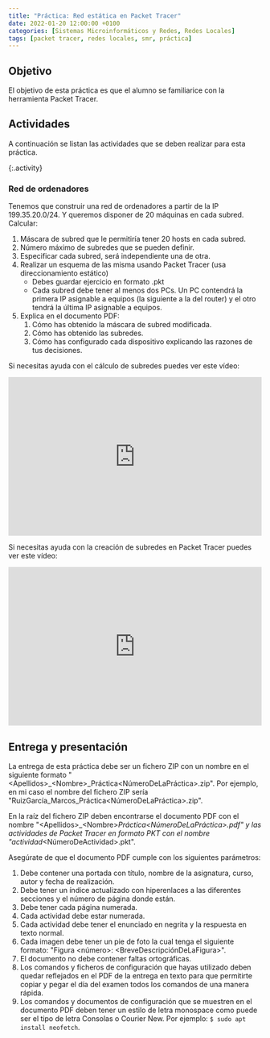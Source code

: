 ```yaml
---
title: "Práctica: Red estática en Packet Tracer"
date: 2022-01-20 12:00:00 +0100
categories: [Sistemas Microinformáticos y Redes, Redes Locales]
tags: [packet tracer, redes locales, smr, práctica]
---
```


## Objetivo

El objetivo de esta práctica es que el alumno se familiarice con la herramienta Packet Tracer.

## Actividades

A continuación se listan las actividades que se deben realizar para esta práctica.

{:.activity}
### Red de ordenadores

Tenemos que construir una red de ordenadores a partir de la IP 199.35.20.0/24. Y queremos disponer de 20 máquinas en cada subred. Calcular:

1. Máscara de subred que le permitiría tener 20 hosts en cada subred.
1. Número máximo de subredes que se pueden definir.
1. Especificar cada subred, será independiente una de otra.
1. Realizar un esquema de las misma usando Packet Tracer (usa direccionamiento estático)
    - Debes guardar ejercicio en formato .pkt
    - Cada subred debe tener al menos dos PCs. Un PC contendrá la primera IP asignable a equipos (la siguiente a la del router) y el otro tendrá la última IP asignable a equipos.
1. Explica en el documento PDF:
    1. Cómo has obtenido la máscara de subred modificada.
    1. Cómo has obtenido las subredes.
    1. Cómo has configurado cada dispositivo explicando las razones de tus decisiones.

Si necesitas ayuda con el cálculo de subredes puedes ver este vídeo:

<iframe width="100%" height="315" src="https://www.youtube.com/embed/lEKR7WtKzDA" title="YouTube video player" frameborder="0" allow="accelerometer; autoplay; clipboard-write; encrypted-media; gyroscope; picture-in-picture" allowfullscreen></iframe>

Si necesitas ayuda con la creación de subredes en Packet Tracer puedes ver este vídeo:

<iframe width="100%" height="315" src="https://www.youtube.com/embed/Mk8UZYTP3Xo" title="YouTube video player" frameborder="0" allow="accelerometer; autoplay; clipboard-write; encrypted-media; gyroscope; picture-in-picture" allowfullscreen></iframe>

## Entrega y presentación

La entrega de esta práctica debe ser un fichero ZIP con un nombre en el siguiente formato "\<Apellidos\>_\<Nombre\>_Práctica\<NúmeroDeLaPráctica\>.zip". Por ejemplo, en mi caso el nombre del fichero ZIP sería "RuizGarcía_Marcos_Práctica\<NúmeroDeLaPráctica\>.zip".

En la raíz del fichero ZIP deben encontrarse el documento PDF con el nombre "\<Apellidos\>_\<Nombre\>_Práctica\<NúmeroDeLaPráctica\>.pdf" y las actividades de Packet Tracer en formato PKT con el nombre "actividad_\<NúmeroDeActividad\>.pkt".

Asegúrate de que el documento PDF cumple con los siguientes parámetros:

1. Debe contener una portada con título, nombre de la asignatura, curso, autor y fecha de realización.
2. Debe tener un índice actualizado con hiperenlaces a las diferentes secciones y el número de página donde están.
3. Debe tener cada página numerada.
4. Cada actividad debe estar numerada. 
5. Cada actividad debe tener el enunciado en negrita y la respuesta en texto normal.
6. Cada imagen debe tener un pie de foto la cual tenga el siguiente formato: "Figura \<número\>: \<BreveDescripciónDeLaFigura\>".
7. El documento no debe contener faltas ortográficas.
8. Los comandos y ficheros de configuración que hayas utilizado deben quedar reflejados en el PDF de la entrega en texto para que permitirte copiar y pegar el día del examen todos los comandos de una manera rápida.
9. Los comandos y documentos de configuración que se muestren en el documento PDF deben tener un estilo de letra monospace como puede ser el tipo de letra Consolas o Courier New. Por ejemplo: `$ sudo apt install neofetch`.
